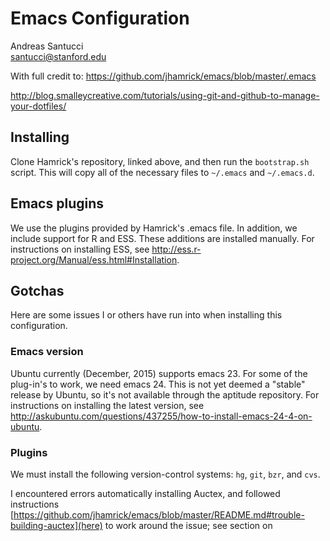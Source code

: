 # Emacs Configuration

Andreas Santucci  
santucci@stanford.edu

With full credit to:
https://github.com/jhamrick/emacs/blob/master/.emacs

http://blog.smalleycreative.com/tutorials/using-git-and-github-to-manage-your-dotfiles/

## Installing

Clone Hamrick's repository, linked above, and then run the `bootstrap.sh` script. This
will copy all of the necessary files to `~/.emacs` and
`~/.emacs.d`. 

## Emacs plugins

We use the plugins provided by Hamrick's .emacs file. In addition, we include support for R and ESS. These additions are installed manually. For instructions on installing ESS, see http://ess.r-project.org/Manual/ess.html#Installation.

## Gotchas

Here are some issues I or others have run into when installing this configuration.

### Emacs version

Ubuntu currently (December, 2015) supports emacs 23. For some of the plug-in's to work, we need emacs 24. This is not yet deemed a "stable" release by Ubuntu, so it's not available through the aptitude repository. For instructions on installing the latest version, see http://askubuntu.com/questions/437255/how-to-install-emacs-24-4-on-ubuntu.


### Plugins

We must install the following version-control systems: `hg`, `git`, `bzr`, and `cvs`.

I encountered errors automatically installing Auctex, and followed instructions [https://github.com/jhamrick/emacs/blob/master/README.md#trouble-building-auctex](here) to work around the issue; see section on 

